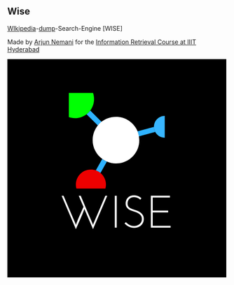 Wise
----

[WIkipedia](https://en.wikipedia.org/wiki/Main_Page)-[dump](https://dumps.wikimedia.org/enwiki/)-Search-Engine [WISE]

Made by [Arjun Nemani](https://nemani.dev) for the [Information Retrieval Course at IIIT Hyderabad](https://www.facebook.com/iiit.ire/)


![WISE](logo.png)

